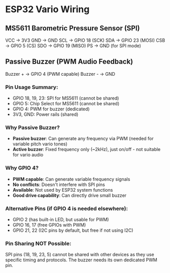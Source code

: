 # ESP32 Vario Wiring

## MS5611 Barometric Pressure Sensor (SPI)
VCC → 3V3
GND → GND
SCL → GPIO 18 (SCK)
SDA → GPIO 23 (MOSI)
CSB → GPIO 5 (CS)
SDO → GPIO 19 (MISO)
PS → GND (for SPI mode)

## Passive Buzzer (PWM Audio Feedback)
Buzzer + → GPIO 4 (PWM capable)
Buzzer - → GND

### Pin Usage Summary:
- GPIO 18, 19, 23: SPI for MS5611 (cannot be shared)
- GPIO 5: Chip Select for MS5611 (cannot be shared)
- GPIO 4: PWM for buzzer (dedicated)
- 3V3, GND: Power rails (shared)

### Why Passive Buzzer?
- **Passive buzzer**: Can generate any frequency via PWM (needed for variable pitch vario tones)
- **Active buzzer**: Fixed frequency only (~2kHz), just on/off - not suitable for vario audio

### Why GPIO 4?
- **PWM capable**: Can generate variable frequency signals
- **No conflicts**: Doesn't interfere with SPI pins
- **Available**: Not used by ESP32 system functions
- **Good drive capability**: Can directly drive small buzzer

### Alternative Pins (if GPIO 4 is needed elsewhere):
- GPIO 2 (has built-in LED, but usable for PWM)
- GPIO 16, 17 (free GPIOs with PWM)
- GPIO 21, 22 (I2C pins by default, but free if not using I2C)

### Pin Sharing NOT Possible:
SPI pins (18, 19, 23, 5) cannot be shared with other devices as they use specific timing and protocols. The buzzer needs its own dedicated PWM pin.